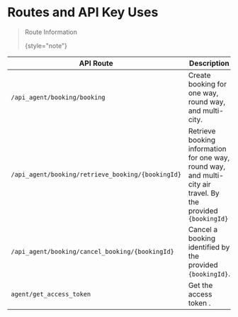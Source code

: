 # Routes and API Key Uses 

> Route Information
>
> {style="note"}

| API Route                                         | Description                                                                                                   |
|---------------------------------------------------|---------------------------------------------------------------------------------------------------------------|
| `/api_agent/booking/booking`                      | Create booking for one way, round way, and multi-city.                                                        |
| `/api_agent/booking/retrieve_booking/{bookingId}` | Retrieve booking information for one way, round way, and multi-city air travel. By the provided `{bookingId}` |
| `/api_agent/booking/cancel_booking/{bookingId}`   | Cancel a booking identified by the provided `{bookingId}`.                                                    |
| `agent/get_access_token`                          | Get the access token .                                                                                        |
 


